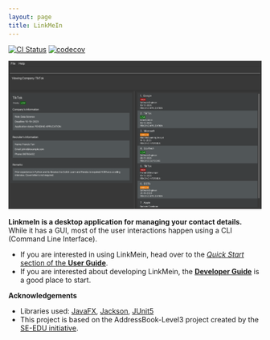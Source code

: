 ```yaml
---
layout: page
title: LinkMeIn
---
```


[![CI Status](https://github.com/se-edu/addressbook-level3/workflows/Java%20CI/badge.svg)](https://github.com/se-edu/addressbook-level3/actions)
[![codecov](https://codecov.io/gh/se-edu/addressbook-level3/branch/master/graph/badge.svg)](https://codecov.io/gh/se-edu/addressbook-level3)


![Ui](images/Ui.png)

**LinkmeIn is a desktop application for managing your contact details.** While it has a GUI, most of the user interactions happen using a CLI (Command Line Interface).

* If you are interested in using LinkMein, head over to the [_Quick Start_ section of the **User Guide**](UserGuide.html#quick-start).
* If you are interested about developing LinkMein, the [**Developer Guide**](DeveloperGuide.html) is a good place to start.

**Acknowledgements**

* Libraries used: [JavaFX](https://openjfx.io/), [Jackson](https://github.com/FasterXML/jackson), [JUnit5](https://github.com/junit-team/junit5)
* This project is based on the AddressBook-Level3 project created by the [SE-EDU initiative](https://se-education.org).
